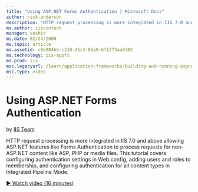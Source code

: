 ```yaml
---
title: "Using ASP.NET Forms Authentication | Microsoft Docs"
author: rick-anderson
description: "HTTP request processing is more integrated in IIS 7.0 and above allowing ASP.NET features like Forms Authentication to process requests for non-ASP.NET conte..."
ms.author: iiscontent
manager: soshir
ms.date: 02/24/2008
ms.topic: article
ms.assetid: c0e984b5-c310-45c3-85a8-6f1273aa9302
ms.technology: iis-appfx
ms.prod: iis
msc.legacyurl: /learn/application-frameworks/building-and-running-aspnet-applications/using-aspnet-forms-authentication
msc.type: video
---
```

Using ASP.NET Forms Authentication
====================
by [IIS Team](https://twitter.com/inetsrv)

HTTP request processing is more integrated in IIS 7.0 and above allowing ASP.NET features like Forms Authentication to process requests for non-ASP.NET content like ASP, PHP or media files. This tutorial covers configuring authentication settings in Web.config, adding users and roles to membership, and configuring authentication for all content types in Integrated Pipeline Mode.

[&#9654; Watch video (16 minutes)](https://channel9.msdn.com/Blogs/IIS-NET-Site-Videos/using-aspnet-forms-authentication)